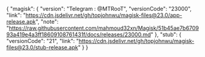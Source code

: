 {
  "magisk": {
    "version": "Telegram : @MTRooT",
    "versionCode": "23000",
    "link": "https://cdn.jsdelivr.net/gh/topjohnwu/magisk-files@23.0/app-release.apk",
    "note": "https://raw.githubusercontent.com/mahmoud32xn/Magisk/51b45ae7b670993a419e4a3ff18609108761431f/docs/releases/23000.md"
  },
  "stub": {
    "versionCode": "21",
    "link": "https://cdn.jsdelivr.net/gh/topjohnwu/magisk-files@23.0/stub-release.apk"
  }
}
